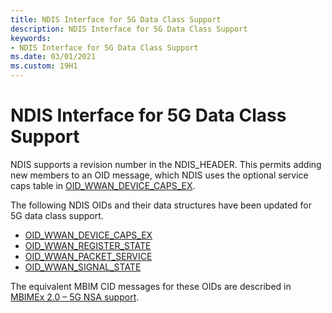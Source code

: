 ```yaml
---
title: NDIS Interface for 5G Data Class Support
description: NDIS Interface for 5G Data Class Support
keywords:
- NDIS Interface for 5G Data Class Support
ms.date: 03/01/2021
ms.custom: 19H1
---
```


# NDIS Interface for 5G Data Class Support

NDIS supports a revision number in the NDIS_HEADER. This permits adding new members to an OID message, which NDIS uses the optional service caps table in [OID_WWAN_DEVICE_CAPS_EX](oid-wwan-device-caps-ex.md).

The following NDIS OIDs and their data structures have been updated for 5G data class support.

- [OID_WWAN_DEVICE_CAPS_EX](oid-wwan-device-caps-ex.md)
- [OID_WWAN_REGISTER_STATE](oid-wwan-register-state.md)
- [OID_WWAN_PACKET_SERVICE](oid-wwan-packet-service.md)
- [OID_WWAN_SIGNAL_STATE](oid-wwan-signal-state.md)

The equivalent MBIM CID messages for these OIDs are described in [MBIMEx 2.0 – 5G NSA support](mbimex-2.0-5g-nsa-support.md).
